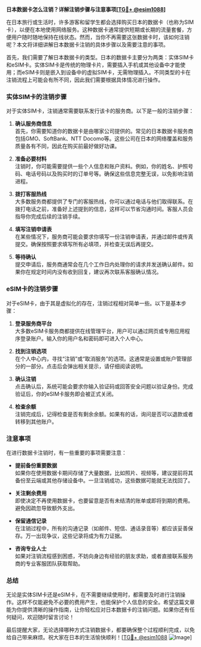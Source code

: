 **日本数据卡怎么注销？详解注销步骤与注意事项[[TG💪+ @esim1088](https://t.me/s/esim1088)]**

在日本旅行或生活时，许多游客和留学生都会选择购买日本的数据卡（也称为SIM卡），以便在本地使用网络服务。这种数据卡通常提供短期或长期的流量套餐，方便用户随时随地保持在线状态。然而，当你不再需要这张数据卡时，该如何注销呢？本文将详细讲解日本数据卡注销的具体步骤以及需要注意的事项。

首先，我们需要了解日本数据卡的类型。日本的数据卡主要分为两类：实体SIM卡和eSIM卡。实体SIM卡是传统的物理卡片，需要插入手机或其他设备中才能使用；而eSIM卡则是嵌入到设备中的虚拟SIM卡，无需物理插入。不同类型的卡在注销流程上可能会有所不同，因此我们需要根据具体情况进行操作。

### 实体SIM卡的注销步骤

对于实体SIM卡，注销通常需要联系发行该卡的服务商。以下是一般的注销步骤：

1. **确认服务商信息**  
   首先，你需要知道你的数据卡是由哪家公司提供的。常见的日本数据卡服务商包括GMO、SoftBank、NTT Docomo等。这些公司在日本的网络覆盖和服务质量各有不同，因此在购买前最好做好功课。

2. **准备必要材料**  
   注销时，你可能需要提供一些个人信息和账户资料。例如，你的姓名、护照号码、电话号码以及购买时的订单号等。确保这些信息完整无误，以免影响注销进程。

3. **拨打客服热线**  
   大多数服务商都提供了专门的客服热线，你可以通过电话与他们取得联系。在拨打电话之前，准备好上述提到的信息，这样可以节省沟通时间。客服人员会指导你完成后续的注销手续。

4. **填写注销申请表**  
   在某些情况下，服务商可能会要求你填写一份注销申请表，并通过邮件或传真提交。确保按照要求填写所有必填项，并检查无误后再提交。

5. **等待确认**  
   提交申请后，服务商通常会在几个工作日内处理你的请求并发送确认邮件。如果你在规定时间内没有收到回复，建议再次联系客服确认情况。

### eSIM卡的注销步骤

对于eSIM卡，由于其是虚拟化的存在，注销过程相对简单一些。以下是基本步骤：

1. **登录服务商平台**  
   大多数eSIM卡服务商都提供在线管理平台，用户可以通过网页或专用应用程序登录账户。输入你的用户名和密码即可进入个人中心。

2. **找到注销选项**  
   在个人中心内，寻找“注销”或“取消服务”的选项。这通常是设置或账户管理部分的一部分。点击后会弹出相关提示，请仔细阅读说明。

3. **确认注销**  
   点击确认后，系统可能会要求你输入验证码或回答安全问题以验证身份。完成验证后，你的eSIM卡服务即会被正式关闭。

4. **检查余额**  
   注销完成后，记得检查是否有剩余余额。如果有的话，询问是否可以退款或者转移到其他账户。

### 注意事项

在进行数据卡注销时，有一些重要的事项需要注意：

- **提前备份重要数据**  
  如果你在使用数据卡期间存储了大量数据，比如照片、视频等，建议提前将其备份至云端或其他存储设备中。一旦注销成功，这些数据可能就无法找回了。

- **关注剩余费用**  
  即使决定不再使用数据卡，也要留意是否有未结清的账单或即将到期的费用。避免因疏忽导致额外支出。

- **保留通信记录**  
  在注销过程中，所有的沟通记录（如邮件、短信、通话录音等）都应该妥善保存。万一出现争议，这些记录将成为有力证据。

- **咨询专业人士**  
  如果对注销流程感到困惑，不妨向身边有经验的朋友求助，或者直接联系服务商的专业客服团队获取帮助。

### 总结

无论是实体SIM卡还是eSIM卡，在不需要继续使用时，都需要及时进行注销操作。这样不仅能避免不必要的费用产生，也能保护个人信息的安全。希望这篇文章能为你提供清晰的操作指南，让你轻松应对日本数据卡的注销问题。如果你还有任何疑问，欢迎随时留言讨论！

最后提醒大家，无论选择哪种方式注销数据卡，都要确保整个过程顺利完成，以免给自己带来麻烦。祝大家在日本的生活愉快顺利！[[TG💪+ @esim1088](https://t.me/s/esim1088) ![Image](https://i.postimg.cc/4NQfJmqS/Snipaste-2025-05-13-00-14-12.png)]